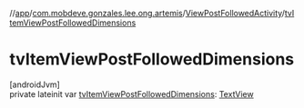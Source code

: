 //[app](../../../index.md)/[com.mobdeve.gonzales.lee.ong.artemis](../index.md)/[ViewPostFollowedActivity](index.md)/[tvItemViewPostFollowedDimensions](tv-item-view-post-followed-dimensions.md)

# tvItemViewPostFollowedDimensions

[androidJvm]\
private lateinit var [tvItemViewPostFollowedDimensions](tv-item-view-post-followed-dimensions.md): [TextView](https://developer.android.com/reference/kotlin/android/widget/TextView.html)
